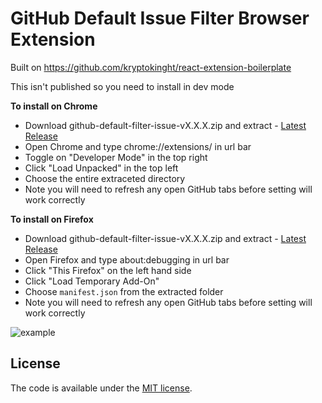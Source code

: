 # GitHub Default Issue Filter Browser Extension

Built on https://github.com/kryptokinght/react-extension-boilerplate

This isn't published so you need to install in dev mode

**To install on Chrome**
 - Download github-default-filter-issue-vX.X.X.zip and extract - [Latest Release](https://github.com/zacherkkila/GitHub-Default-Issue-Filter/releases/latest)
 - Open Chrome and type chrome://extensions/ in url bar
 - Toggle on "Developer Mode" in the top right
 - Click "Load Unpacked" in the top left
 - Choose the entire extraceted directory
 - Note you will need to refresh any open GitHub tabs before setting will work correctly

**To install on Firefox**
 - Download github-default-filter-issue-vX.X.X.zip and extract - [Latest Release](https://github.com/zacherkkila/GitHub-Default-Issue-Filter/releases/latest)
 - Open Firefox and type about:debugging in url bar
 - Click "This Firefox" on the left hand side
 - Click "Load Temporary Add-On"
 - Choose `manifest.json` from the extracted folder
 - Note you will need to refresh any open GitHub tabs before setting will work correctly
 
![example](https://raw.githubusercontent.com/zacherkkila/GitHub-Default-Issue-Filter-Browser-Extension/master/readme/example.png)


## License

The code is available under the [MIT license](LICENSE).
